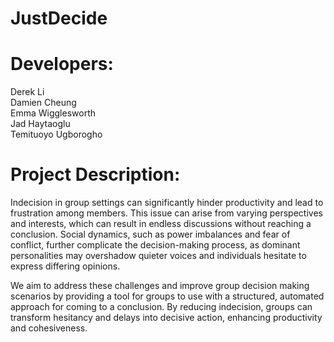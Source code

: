 # JustDecide

# Developers:
Derek Li <br>
Damien Cheung <br>
Emma Wigglesworth <br>
Jad Haytaoglu <br>
Temituoyo Ugborogho <br>

# Project Description:

Indecision in group settings can significantly hinder productivity and lead to frustration among members. This issue can arise from varying perspectives and interests, which can result in endless discussions without reaching a conclusion. Social dynamics, such as power imbalances and fear of conflict, further complicate the decision-making process, as dominant personalities may overshadow quieter voices and individuals hesitate to express differing opinions. 

We aim to address these challenges and improve group decision making scenarios by providing a tool for groups to use with a structured, automated approach for coming to a conclusion. By reducing indecision, groups can transform hesitancy and delays into decisive action, enhancing productivity and cohesiveness.
